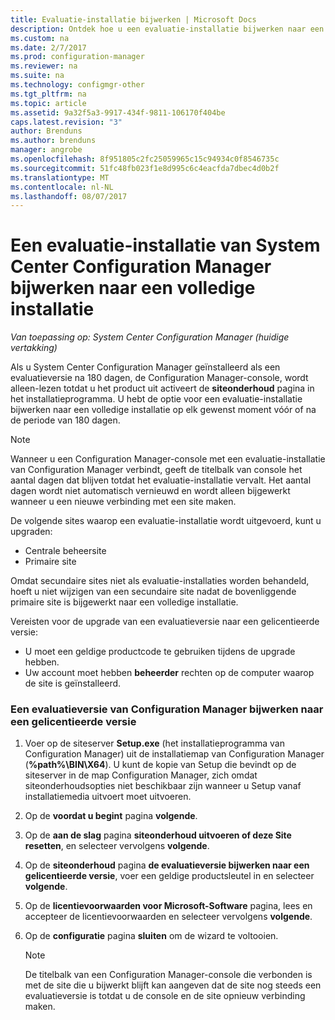 ```yaml
---
title: Evaluatie-installatie bijwerken | Microsoft Docs
description: Ontdek hoe u een evaluatie-installatie bijwerken naar een volledige installatie van System Center Configuration Manager.
ms.custom: na
ms.date: 2/7/2017
ms.prod: configuration-manager
ms.reviewer: na
ms.suite: na
ms.technology: configmgr-other
ms.tgt_pltfrm: na
ms.topic: article
ms.assetid: 9a32f5a3-9917-434f-9811-106170f404be
caps.latest.revision: "3"
author: Brenduns
ms.author: brenduns
manager: angrobe
ms.openlocfilehash: 8f951805c2fc25059965c15c94934c0f8546735c
ms.sourcegitcommit: 51fc48fb023f1e8d995c6c4eacfda7dbec4d0b2f
ms.translationtype: MT
ms.contentlocale: nl-NL
ms.lasthandoff: 08/07/2017
---
```

# <a name="upgrade-an-evaluation-installation-of-system-center-configuration-manager-to-a-full-installation"></a>Een evaluatie-installatie van System Center Configuration Manager bijwerken naar een volledige installatie

*Van toepassing op: System Center Configuration Manager (huidige vertakking)*

Als u System Center Configuration Manager geïnstalleerd als een evaluatieversie na 180 dagen, de Configuration Manager-console, wordt alleen-lezen totdat u het product uit activeert de **siteonderhoud** pagina in het installatieprogramma. U hebt de optie voor een evaluatie-installatie bijwerken naar een volledige installatie op elk gewenst moment vóór of na de periode van 180 dagen.  

> [!NOTE]  
>  Wanneer u een Configuration Manager-console met een evaluatie-installatie van Configuration Manager verbindt, geeft de titelbalk van console het aantal dagen dat blijven totdat het evaluatie-installatie vervalt. Het aantal dagen wordt niet automatisch vernieuwd en wordt alleen bijgewerkt wanneer u een nieuwe verbinding met een site maken.  

 De volgende sites waarop een evaluatie-installatie wordt uitgevoerd, kunt u upgraden:  

-   Centrale beheersite  
-   Primaire site  

Omdat secundaire sites niet als evaluatie-installaties worden behandeld, hoeft u niet wijzigen van een secundaire site nadat de bovenliggende primaire site is bijgewerkt naar een volledige installatie.  

Vereisten voor de upgrade van een evaluatieversie naar een gelicentieerde versie:  

-   U moet een geldige productcode te gebruiken tijdens de upgrade hebben.  
-   Uw account moet hebben **beheerder** rechten op de computer waarop de site is geïnstalleerd.  

### <a name="to-upgrade-an-evaluation-version-of-configuration-manager-to-a-licensed-version"></a>Een evaluatieversie van Configuration Manager bijwerken naar een gelicentieerde versie  

1.  Voer op de siteserver **Setup.exe** (het installatieprogramma van Configuration Manager) uit de installatiemap van Configuration Manager (**%path%\BIN\X64**). U kunt de kopie van Setup die bevindt op de siteserver in de map Configuration Manager, zich omdat siteonderhoudsopties niet beschikbaar zijn wanneer u Setup vanaf installatiemedia uitvoert moet uitvoeren.  
2.  Op de **voordat u begint** pagina **volgende**.  
3.  Op de **aan de slag** pagina **siteonderhoud uitvoeren of deze Site resetten**, en selecteer vervolgens **volgende**.  
4.  Op de **siteonderhoud** pagina **de evaluatieversie bijwerken naar een gelicentieerde versie**, voer een geldige productsleutel in en selecteer **volgende**.  
5.  Op de **licentievoorwaarden voor Microsoft-Software** pagina, lees en accepteer de licentievoorwaarden en selecteer vervolgens **volgende**.  
6.  Op de **configuratie** pagina **sluiten** om de wizard te voltooien.  

    > [!NOTE]  
    >  De titelbalk van een Configuration Manager-console die verbonden is met de site die u bijwerkt blijft kan aangeven dat de site nog steeds een evaluatieversie is totdat u de console en de site opnieuw verbinding maken.  
